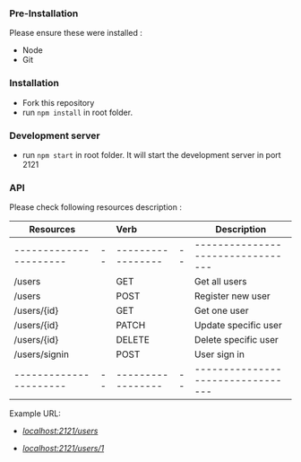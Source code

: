 ### Pre-Installation

Please ensure these were installed :
* Node
* Git

### Installation

* Fork this repository
* run `npm install` in root folder.

### Development server

* run `npm start` in root folder. It will start the development server in port 2121

### API

Please check following resources description :

| Resources | | Verb |    | Description   |
|----------|:---:|:------------|:----:|------|
| ---------------------- |--| -----------------|--|---------------------------------|
| /users |  |   GET       |     |  Get all users |
| /users | |     POST  |     |   Register new user |
| /users/{id} |  |  GET  |  |  Get one user |
| /users/{id} | |  PATCH|  |  Update specific user |
| /users/{id} | |  DELETE|  |  Delete specific user |
| /users/signin |  |  POST|  |  User sign in|
| ---------------------- |--| -----------------|--|---------------------------------|
Example URL:

* *[localhost:2121/users](localhost:2121/users)*

* *[localhost:2121/users/1](localhost:2121/users/1)*



